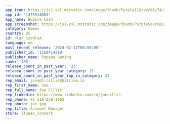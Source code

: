 ```yaml
---
app_icon: https://is1-ssl.mzstatic.com/image/thumb/Purple116/v4/d6/74/37/d6743779-1360-9865-77f6-284016896d1f/AppIcon-0-0-1x_U007emarketing-0-7-0-85-220.png/1024x1024bb.png
app_id: '1475514684'
app_name: Bubble Cash
app_screenshot: https://is1-ssl.mzstatic.com/image/thumb/PurpleSource116/v4/0c/6f/35/0c6f3552-2e21-918b-3ec0-cccfecba730d/8ceb4a53-a31b-42b4-bf17-5e41d2e8a6b9_bubble_screenshots_1242X2688_oct_2022_trio1.png/1242x2688bb.png
category: Games
country: US
id: nlaF_1uzNluA
language: en
most_recent_release: '2024-02-12T00:00:00'
publisher_id: '1168414219'
publisher_name: Papaya Gaming
rank: '138'
release_count_in_past_year: '23'
release_count_in_past_year_category: 15
release_count_in_past_year_top_in_category: 22
rep_email: joseph.cillis@bitrise.io
rep_first_name: Joe
rep_full_name: Joe Cillis
rep_linkedin: https://www.linkedin.com/in/joecillis
rep_phone: +1 518-258-1902
rep_photo: joe.jpg
rep_title: Account Manager
store: itunes_connect
---
```

